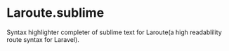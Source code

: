 Laroute.sublime
================================

Syntax highlighter completer of sublime text for Laroute(a high readablility route syntax for Laravel).
